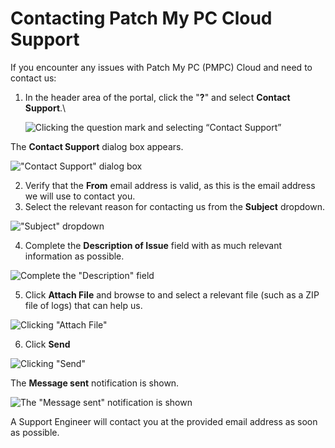 # Contacting Patch My PC Cloud Support

If you encounter any issues with Patch My PC (PMPC) Cloud and need to contact us:

1.  In the header area of the portal, click the "**?**" and select **Contact Support**.\


    ![Clicking the question mark and selecting “Contact Support”](/_images/image-(766).png "Clicking the question mark and selecting “Contact Support”")



The **Contact Support** dialog box appears.

![&#x22;Contact Support&#x22; dialog box](/_images/image-(104).png "&#x22;Contact Support&#x22; dialog box")

2. Verify that the **From** email address is valid, as this is the email address we will use to contact you.
3. Select the relevant reason for contacting us from the **Subject** dropdown.

![&#x22;Subject&#x22; dropdown](/_images/image-(2565).png "&#x22;Subject&#x22; dropdown")

4. Complete the **Description of Issue** field with as much relevant information as possible.

![Complete the &#x22;Description&#x22; field](/_images/image-(106).png "Complete the &#x22;Description&#x22; field")

5. Click **Attach File** and browse to and select a relevant file (such as a ZIP file of logs) that can help us.

![Clicking &#x22;Attach File&#x22;](/_images/image-(107).png "Clicking &#x22;Attach File&#x22;")

6. Click **Send**

![Clicking &#x22;Send&#x22;](/_images/image-(109).png "Clicking &#x22;Send&#x22;")

The **Message sent** notification is shown.

![The &#x22;Message sent&#x22; notification is shown](/_images/image-(110).png "The &#x22;Message sent&#x22; notification is shown")

A Support Engineer will contact you at the provided email address as soon as possible.
